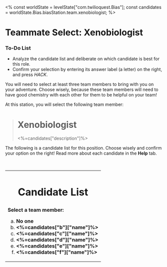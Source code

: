<%
const worldState = levelState["com.twilioquest.Bias"];
const candidates = worldState.Bias.biasStation.team.xenobiologist;
%>

# Teammate Select: Xenobiologist

<div class="aside">
<h3>To-Do List</h3>
<ul>
  <li>Analyze the candidate list and deliberate on which candidate is best for this role.</li>
  <li>Confirm your selection by entering its answer label (a letter) on the right, and press <i>HACK</i>.</li>
</ul>
</div>

You will need to select at least three team members to bring with you on your adventure. Choose wisely, because these team members will need to have good chemistry with each other for them to be helpful on your team! 

At this station, you will select the following team member:

> <h1>Xenobiologist</h1>
> <%=candidates["description"]%>

The following is a candidate list for this position. Choose wisely and confirm your option on the right! Read more about each candidate in the **Help** tab.

<br>

<table style="border:none !important">

<tr><th style="border:none !important"><h1>Candidate List</h1></th></tr>
<tr><td>
<strong>Select a team member: </strong>
<ol type="a">
<li><b>No one</b></li>
<li><b><%=candidates["b"]["name"]%></b></li>
<li><b><%=candidates["c"]["name"]%></b></li>
<li><b><%=candidates["d"]["name"]%></b></li>
<li><b><%=candidates["e"]["name"]%></b></li>
<li><b><%=candidates["f"]["name"]%></b></li>
</ol>
</td></tr>

</table>